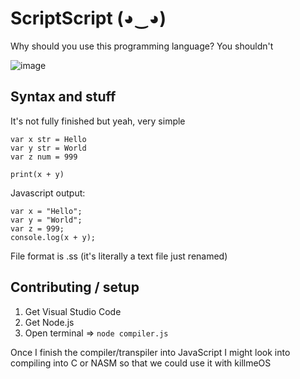 # ScriptScript (◕‿◕)

Why should you use this programming language? You shouldn't

![image](https://github.com/user-attachments/assets/93ff3c58-f16d-4b61-8235-4e0d658c552b)

## Syntax and stuff

It's not fully finished but yeah, very simple
```
var x str = Hello
var y str = World
var z num = 999

print(x + y)
```
Javascript output:
```
var x = "Hello";
var y = "World";
var z = 999;
console.log(x + y);
```

File format is .ss (it's literally a text file just renamed)

## Contributing / setup
1. Get Visual Studio Code
2. Get Node.js
3. Open terminal => `node compiler.js`

Once I finish the compiler/transpiler into JavaScript I might look into compiling into C or NASM so that we could use it with killmeOS
